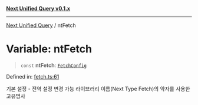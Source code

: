 [**Next Unified Query v0.1.x**](../README.md)

***

[Next Unified Query](../globals.md) / ntFetch

# Variable: ntFetch

> `const` **ntFetch**: [`FetchConfig`](../interfaces/FetchConfig.md)

Defined in: [fetch.ts:61](https://github.com/newExpand/next-unified-query/blob/main/packages/core/src/fetch.ts#L61)

기본 설정 - 전역 설정 변경 가능
라이브러리 이름(Next Type Fetch)의 약자를 사용한 고유명사
